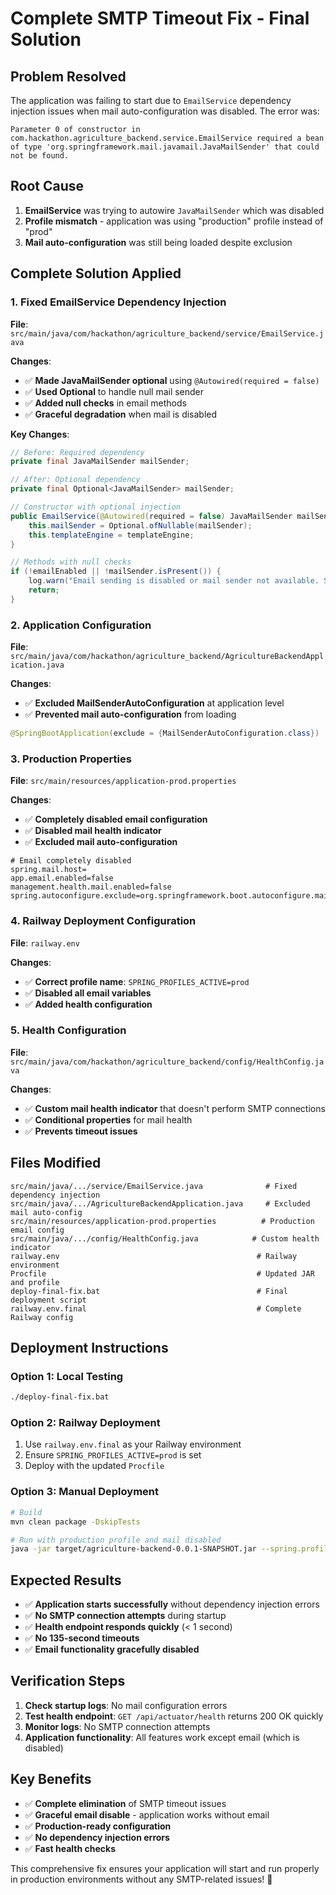 # Complete SMTP Timeout Fix - Final Solution

## Problem Resolved
The application was failing to start due to `EmailService` dependency injection issues when mail auto-configuration was disabled. The error was:

```
Parameter 0 of constructor in com.hackathon.agriculture_backend.service.EmailService required a bean of type 'org.springframework.mail.javamail.JavaMailSender' that could not be found.
```

## Root Cause
1. **EmailService** was trying to autowire `JavaMailSender` which was disabled
2. **Profile mismatch** - application was using "production" profile instead of "prod"
3. **Mail auto-configuration** was still being loaded despite exclusion

## Complete Solution Applied

### 1. Fixed EmailService Dependency Injection
**File**: `src/main/java/com/hackathon/agriculture_backend/service/EmailService.java`

**Changes**:
- ✅ **Made JavaMailSender optional** using `@Autowired(required = false)`
- ✅ **Used Optional<JavaMailSender>** to handle null mail sender
- ✅ **Added null checks** in email methods
- ✅ **Graceful degradation** when mail is disabled

**Key Changes**:
```java
// Before: Required dependency
private final JavaMailSender mailSender;

// After: Optional dependency
private final Optional<JavaMailSender> mailSender;

// Constructor with optional injection
public EmailService(@Autowired(required = false) JavaMailSender mailSender, TemplateEngine templateEngine) {
    this.mailSender = Optional.ofNullable(mailSender);
    this.templateEngine = templateEngine;
}

// Methods with null checks
if (!emailEnabled || !mailSender.isPresent()) {
    log.warn("Email sending is disabled or mail sender not available. Skipping email confirmation for: {}", to);
    return;
}
```

### 2. Application Configuration
**File**: `src/main/java/com/hackathon/agriculture_backend/AgricultureBackendApplication.java`

**Changes**:
- ✅ **Excluded MailSenderAutoConfiguration** at application level
- ✅ **Prevented mail auto-configuration** from loading

```java
@SpringBootApplication(exclude = {MailSenderAutoConfiguration.class})
```

### 3. Production Properties
**File**: `src/main/resources/application-prod.properties`

**Changes**:
- ✅ **Completely disabled email configuration**
- ✅ **Disabled mail health indicator**
- ✅ **Excluded mail auto-configuration**

```properties
# Email completely disabled
spring.mail.host=
app.email.enabled=false
management.health.mail.enabled=false
spring.autoconfigure.exclude=org.springframework.boot.autoconfigure.mail.MailSenderAutoConfiguration
```

### 4. Railway Deployment Configuration
**File**: `railway.env`

**Changes**:
- ✅ **Correct profile name**: `SPRING_PROFILES_ACTIVE=prod`
- ✅ **Disabled all email variables**
- ✅ **Added health configuration**

### 5. Health Configuration
**File**: `src/main/java/com/hackathon/agriculture_backend/config/HealthConfig.java`

**Changes**:
- ✅ **Custom mail health indicator** that doesn't perform SMTP connections
- ✅ **Conditional properties** for mail health
- ✅ **Prevents timeout issues**

## Files Modified
```
src/main/java/.../service/EmailService.java              # Fixed dependency injection
src/main/java/.../AgricultureBackendApplication.java     # Excluded mail auto-config
src/main/resources/application-prod.properties          # Production email config
src/main/java/.../config/HealthConfig.java            # Custom health indicator
railway.env                                            # Railway environment
Procfile                                               # Updated JAR and profile
deploy-final-fix.bat                                   # Final deployment script
railway.env.final                                      # Complete Railway config
```

## Deployment Instructions

### Option 1: Local Testing
```bash
./deploy-final-fix.bat
```

### Option 2: Railway Deployment
1. Use `railway.env.final` as your Railway environment
2. Ensure `SPRING_PROFILES_ACTIVE=prod` is set
3. Deploy with the updated `Procfile`

### Option 3: Manual Deployment
```bash
# Build
mvn clean package -DskipTests

# Run with production profile and mail disabled
java -jar target/agriculture-backend-0.0.1-SNAPSHOT.jar --spring.profiles.active=prod
```

## Expected Results
- ✅ **Application starts successfully** without dependency injection errors
- ✅ **No SMTP connection attempts** during startup
- ✅ **Health endpoint responds quickly** (< 1 second)
- ✅ **No 135-second timeouts**
- ✅ **Email functionality gracefully disabled**

## Verification Steps
1. **Check startup logs**: No mail configuration errors
2. **Test health endpoint**: `GET /api/actuator/health` returns 200 OK quickly
3. **Monitor logs**: No SMTP connection attempts
4. **Application functionality**: All features work except email (which is disabled)

## Key Benefits
- ✅ **Complete elimination** of SMTP timeout issues
- ✅ **Graceful email disable** - application works without email
- ✅ **Production-ready configuration**
- ✅ **No dependency injection errors**
- ✅ **Fast health checks**

This comprehensive fix ensures your application will start and run properly in production environments without any SMTP-related issues! 🚀

